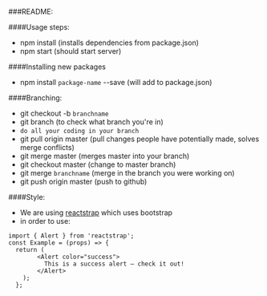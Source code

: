 ###README:

####Usage steps:
* npm install (installs dependencies from package.json)
* npm start (should start server)

####Installing new packages
* npm install `package-name` --save (will add to package.json)


####Branching:
* git checkout -b `branchname`
* git branch (to check what branch you're in)
* `do all your coding in your branch`
* git pull origin master (pull changes people have potentially made, solves merge conflicts)
* git merge master (merges master into your branch)
* git checkout master (change to master branch)
* git merge `branchname` (merge in the branch you were working on)
* git push origin master (push to github)

####Style:
* We are using [reactstrap](https://reactstrap.github.io/components/alerts/) which uses bootstrap
* in order to use:
```
import { Alert } from 'reactstrap';
const Example = (props) => {
  return (
        <Alert color="success">
          This is a success alert — check it out!
        </Alert>
    );
  };

```